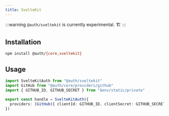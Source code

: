 ```yaml
---
title: SvelteKit
---
```


:::warning
`@auth/sveltekit` is currently experimental. 🏗
:::

## Installation

```bash npm2yarn2pnpm
npm install @auth/{core,sveltekit}
```

## Usage

```ts title="src/hooks.server.ts"
import SvelteKitAuth from "@auth/sveltekit"
import GitHub from "@auth/core/providers/github"
import { GITHUB_ID, GITHUB_SECRET } from "$env/static/private"

export const handle = SvelteKitAuth({
  providers: [GitHub({ clientId: GITHUB_ID, clientSecret: GITHUB_SECRET })]
})
```


